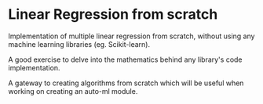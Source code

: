 # Linear Regression from scratch

Implementation of multiple linear regression from scratch, without using any machine learning libraries (eg. Scikit-learn).

A good exercise to delve into the mathematics behind any library's code implementation. 

A gateway to creating algorithms from scratch which will be useful when working on creating an auto-ml module.
